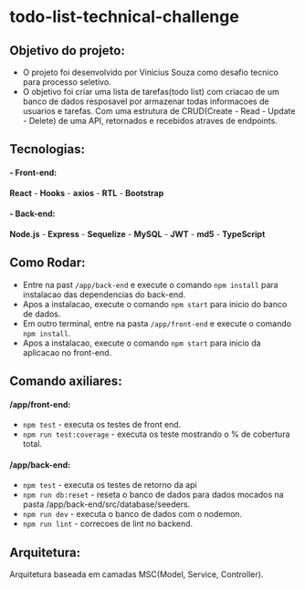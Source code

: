 # todo-list-technical-challenge

## Objetivo do projeto:
- O projeto foi desenvolvido por Vinicius Souza como desafio tecnico para processo seletivo.
- O objetivo foi criar uma lista de tarefas(todo list) com criacao de um banco de dados resposavel por armazenar todas informacoes de usuarios e tarefas.
Com uma estrutura de CRUD(Create - Read - Update - Delete) de uma API, retornados e recebidos atraves de endpoints.

## Tecnologias:
#### - Front-end:
**React** -
**Hooks** -
**axios** -
**RTL** -
**Bootstrap**
#### - Back-end:
**Node.js** -
**Express** -
**Sequelize** -
**MySQL** -
**JWT** -
**md5** -
**TypeScript**

## Como Rodar:
- Entre na past `/app/back-end` e execute o comando `npm install` para instalacao das dependencias do back-end.
- Apos a instalacao, execute o comando `npm start` para inicio do banco de dados.
- Em outro terminal, entre na pasta `/app/front-end` e execute o comando `npm install`.
- Apos a instalacao, execute o comando `npm start` para inicio da aplicacao no front-end.

## Comando axiliares:
 #### /app/front-end:
 - `npm test` - executa os testes de front end.
 - `npm run test:coverage` - executa os teste mostrando o % de cobertura total.
 #### /app/back-end:
 - `npm test` - executa os testes de retorno da api
 - `npm run db:reset` - reseta o banco de dados para dados mocados na pasta /app/back-end/src/database/seeders.
 - `npm run dev` - executa o banco de dados com o nodemon.
 - `npm run lint` - correcoes de lint no backend.

## Arquitetura:
Arquitetura baseada em camadas MSC(Model, Service, Controller).

